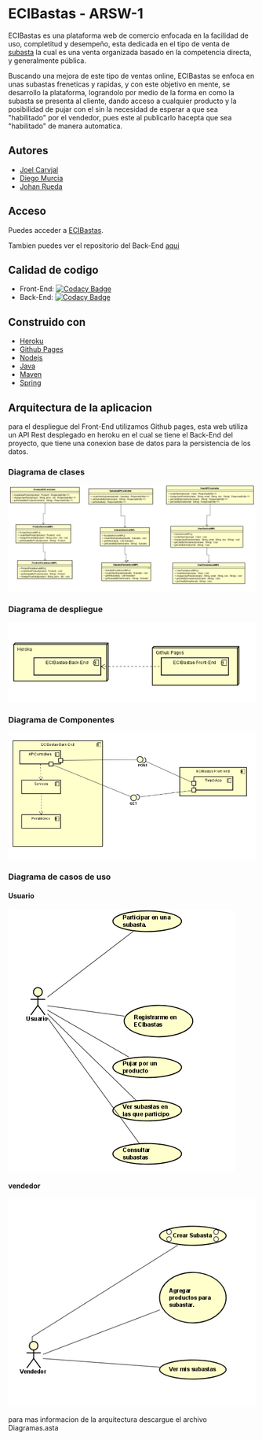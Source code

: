 # ECIBastas - ARSW-1

ECIBastas es una plataforma web de comercio enfocada en la facilidad de uso, completitud y desempeño, esta dedicada en el tipo de venta de [subasta](https://es.wikipedia.org/wiki/Subasta "subasta") la cual es una venta organizada basado en la competencia directa, y generalmente pública.

Buscando una mejora de este tipo de ventas online, ECIBastas se enfoca en unas subastas freneticas y rapidas, y con este objetivo en mente, se desarrollo la plataforma, lograndolo por medio de la forma en como la subasta se presenta al cliente, dando acceso a cualquier producto y la posibilidad de pujar con el sin la necesidad de esperar a que sea "habilitado" por el vendedor, pues este al publicarlo hacepta que sea "habilitado" de manera automatica.

## Autores
- [Joel Carvjal](https://github.com/jocajime)
- [Diego Murcia](https://github.com/DiegoMurcia2022)
- [Johan Rueda](https://github.com/johanrueda)
## Acceso

Puedes acceder a [ECIBastas](https://eci-subastas.github.io/ECIBastas-Front-End/#/).

Tambien puedes ver el repositorio del Back-End [aqui](https://github.com/ECI-Subastas/ECIBastas-Back-End/commits/master)

## Calidad de codigo

- Front-End: [![Codacy Badge](https://app.codacy.com/project/badge/Grade/a9e2cc4d9a2a4155a121b4dccf820fec)](https://www.codacy.com/gh/ECI-Subastas/ECIBastas-Front-End/dashboard?utm_source=github.com&amp;utm_medium=referral&amp;utm_content=ECI-Subastas/ECIBastas-Front-End&amp;utm_campaign=Badge_Grade)
- Back-End: [![Codacy Badge](https://app.codacy.com/project/badge/Grade/7aca840899624d938ac8813873eb16d2)](https://www.codacy.com/gh/ECI-Subastas/ECIBastas-Back-End/dashboard?utm_source=github.com&amp;utm_medium=referral&amp;utm_content=ECI-Subastas/ECIBastas-Back-End&amp;utm_campaign=Badge_Grade)
## Construido con 
- [Heroku](https://heroku.com/)
- [Github Pages](https://pages.github.com/)
- [Nodejs](https://nodejs.org/en/)
- [Java](https://www.java.com/es/)
- [Maven](https://maven.apache.org/)
- [Spring](https://spring.io/projects/spring-boot)

## Arquitectura de la aplicacion

para el despliegue del Front-End utilizamos Github pages, esta web utiliza un API Rest desplegado en heroku en el cual se tiene el Back-End del proyecto, que tiene una conexion base de datos para la persistencia de los datos.

### Diagrama de clases

![foto](https://github.com/ECI-Subastas/ECIBastas-Front-End/blob/master/images/clases.png)

### Diagrama de despliegue

![foto](https://github.com/ECI-Subastas/ECIBastas-Front-End/blob/master/images/despliegue.png)


### Diagrama de Componentes

![foto](https://github.com/ECI-Subastas/ECIBastas-Front-End/blob/master/images/componentes.png)

### Diagrama de casos de uso

#### Usuario

![foto](https://github.com/ECI-Subastas/ECIBastas-Front-End/blob/master/images/casosusuario.png)

#### vendedor

![foto](https://github.com/ECI-Subastas/ECIBastas-Front-End/blob/master/images/casosvendedor.png)

para mas informacion de la arquitectura descargue el archivo Diagramas.asta

